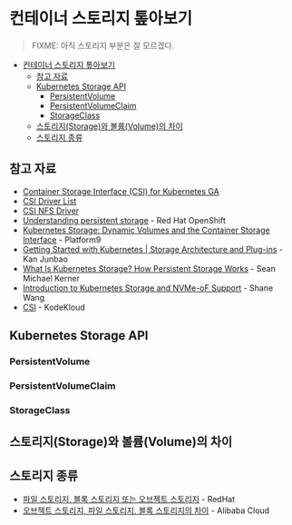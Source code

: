 # 컨테이너 스토리지 톺아보기

> FIXME: 아직 스토리지 부분은 잘 모르겠다.

- [컨테이너 스토리지 톺아보기](#컨테이너-스토리지-톺아보기)
  - [참고 자료](#참고-자료)
  - [Kubernetes Storage API](#kubernetes-storage-api)
    - [PersistentVolume](#persistentvolume)
    - [PersistentVolumeClaim](#persistentvolumeclaim)
    - [StorageClass](#storageclass)
  - [스토리지(Storage)와 볼륨(Volume)의 차이](#스토리지storage와-볼륨volume의-차이)
  - [스토리지 종류](#스토리지-종류)

## 참고 자료

- [Container Storage Interface (CSI) for Kubernetes GA](https://kubernetes.io/blog/2019/01/15/container-storage-interface-ga/)
- [CSI Driver List](https://kubernetes-csi.github.io/docs/drivers.html)
- [CSI NFS Driver](https://github.com/kubernetes-csi/csi-driver-nfs)
- [Understanding persistent storage](https://docs.openshift.com/container-platform/latest/storage/understanding-persistent-storage.html) - Red Hat OpenShift
- [Kubernetes Storage: Dynamic Volumes and the Container Storage Interface](https://platform9.com/blog/kubernetes-storage-dynamic-volumes-and-the-container-storage-interface/) - Platform9
- [Getting Started with Kubernetes | Storage Architecture and Plug-ins](https://www.alibabacloud.com/blog/getting-started-with-kubernetes-%7C-storage-architecture-and-plug-ins_596307) - Kan Junbao
- [What Is Kubernetes Storage? How Persistent Storage Works](https://www.enterprisestorageforum.com/cloud/kubernetes-storage/) - Sean Michael Kerner
- [Introduction to Kubernetes Storage and NVMe-oF Support](https://01.org/kubernetes/blogs/qwang10/2019/introduction-kubernetes-storage-and-nvme-support) - Shane Wang
- [CSI](https://github.com/kodekloudhub/certified-kubernetes-administrator-course/blob/master/docs/08-Storage/05-Container.Storage-Interface.md) - KodeKloud

## Kubernetes Storage API

### PersistentVolume

### PersistentVolumeClaim

### StorageClass

## 스토리지(Storage)와 볼륨(Volume)의 차이

## 스토리지 종류

- [파일 스토리지, 블록 스토리지 또는 오브젝트 스토리지](https://www.redhat.com/ko/topics/data-storage/file-block-object-storage) - RedHat
- [오브젝트 스토리지, 파일 스토리지, 블록 스토리지의 차이](https://www.alibabacloud.com/ko/knowledge/difference-between-object-storage-file-storage-block-storage) - Alibaba Cloud
